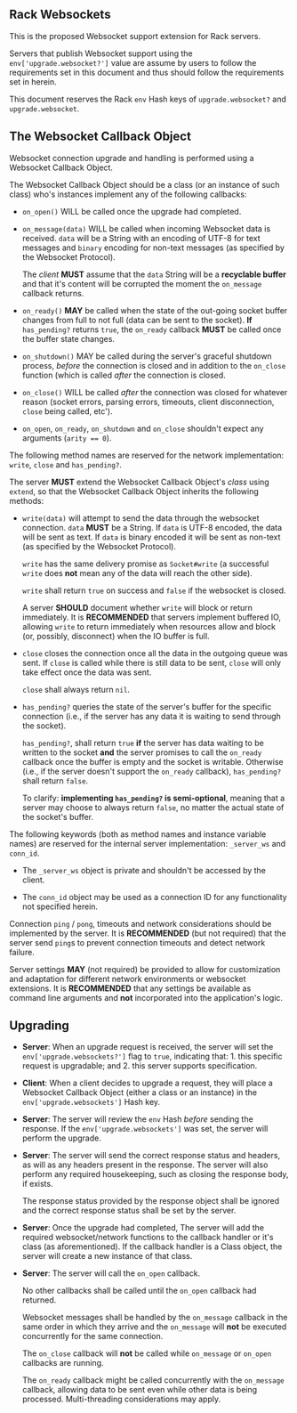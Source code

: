 ## Rack Websockets

This is the proposed Websocket support extension for Rack servers.

Servers that publish Websocket support using the `env['upgrade.websocket?']` value are assume by users to follow the requirements set in this document and thus should follow the requirements set in herein.

This document reserves the Rack `env` Hash keys of `upgrade.websocket?` and `upgrade.websocket`.

## The Websocket Callback Object

Websocket connection upgrade and handling is performed using a Websocket Callback Object.

The Websocket Callback Object should be a class (or an instance of such class) who's instances implement any of the following callbacks:

* `on_open()` WILL be called once the upgrade had completed.

* `on_message(data)` WILL be called when incoming Websocket data is received. `data` will be a String with an encoding of UTF-8 for text messages and `binary` encoding for non-text messages (as specified by the Websocket Protocol).

    The *client* **MUST** assume that the `data` String will be a **recyclable buffer** and that it's content will be corrupted the moment the `on_message` callback returns.

* `on_ready()` **MAY** be called when the state of the out-going socket buffer changes from full to not full (data can be sent to the socket). **If** `has_pending?` returns `true`, the `on_ready` callback **MUST** be called once the buffer state changes.

* `on_shutdown()` MAY be called during the server's graceful shutdown process, _before_ the connection is closed and in addition to the `on_close` function (which is called _after_ the connection is closed.

* `on_close()` WILL be called _after_ the connection was closed for whatever reason (socket errors, parsing errors, timeouts, client disconnection, `close` being called, etc').

* `on_open`, `on_ready`, `on_shutdown` and `on_close` shouldn't expect any arguments (`arity == 0`).

The following method names are reserved for the network implementation: `write`, `close` and `has_pending?`.

The server **MUST** extend the Websocket Callback Object's *class* using `extend`, so that the Websocket Callback Object inherits the following methods:

* `write(data)` will attempt to send the data through the websocket connection. `data` **MUST** be a String. If `data` is UTF-8 encoded, the data will be sent as text. If `data` is binary encoded it will be sent as non-text (as specified by the Websocket Protocol).

    `write` has the same delivery promise as `Socket#write` (a successful `write` does **not** mean any of the data will reach the other side).

    `write` shall return `true` on success and `false` if the websocket is closed.

    A server **SHOULD** document whether `write` will block or return immediately. It is **RECOMMENDED** that servers implement buffered IO, allowing `write` to return immediately when resources allow and block (or, possibly, disconnect) when the IO buffer is full.

* `close` closes the connection once all the data in the outgoing queue was sent. If `close` is called while there is still data to be sent, `close` will only take effect once the data was sent.

    `close` shall always return `nil`.

* `has_pending?` queries the state of the server's buffer for the specific connection (i.e., if the server has any data it is waiting to send through the socket).

    `has_pending?`, shall return `true` **if** the server has data waiting to be written to the socket **and** the server promises to call the `on_ready` callback once the buffer is empty and the socket is writable. Otherwise (i.e., if the server doesn't support the `on_ready` callback), `has_pending?` shall return `false`.

    To clarify: **implementing `has_pending?` is semi-optional**, meaning that a server may choose to always return `false`, no matter the actual state of the socket's buffer.

The following keywords (both as method names and instance variable names) are reserved for the internal server implementation: `_server_ws` and `conn_id`.

* The `_server_ws` object is private and shouldn't be accessed by the client.

* The `conn_id` object may be used as a connection ID for any functionality not specified herein.

Connection `ping` / `pong`, timeouts and network considerations should be implemented by the server. It is **RECOMMENDED** (but not required) that the server send `ping`s to prevent connection timeouts and detect network failure.

Server settings **MAY** (not required) be provided to allow for customization and adaptation for different network environments or websocket extensions. It is **RECOMMENDED** that any settings be available as command line arguments and **not** incorporated into the application's logic.

## Upgrading

* **Server**: When an upgrade request is received, the server will set the `env['upgrade.websockets?']` flag to `true`, indicating that: 1. this specific request is upgradable; and 2. this server supports specification.

* **Client**: When a client decides to upgrade a request, they will place a Websocket Callback Object (either a class or an instance) in the `env['upgrade.websockets']` Hash key.

* **Server**: The server will review the `env` Hash *before* sending the response. If the `env['upgrade.websockets']` was set, the server will perform the upgrade.

 * **Server**: The server will send the correct response status and headers, as will as any headers present in the response. The server will also perform any required housekeeping, such as closing the response body, if exists.

     The response status provided by the response object shall be ignored and the correct response status shall be set by the server.

* **Server**: Once the upgrade had completed, The server will add the required websocket/network functions to the callback handler or it's class (as aforementioned). If the callback handler is a Class object, the server will create a new instance of that class.

* **Server**: The server will call the `on_open` callback.

    No other callbacks shall be called until the `on_open` callback had returned.

    Websocket messages shall be handled by the `on_message` callback in the same order in which they arrive and the `on_message` will **not** be executed concurrently for the same connection.

    The `on_close` callback will **not** be called while `on_message` or `on_open` callbacks are running.

    The `on_ready` callback might be called concurrently with the `on_message` callback, allowing data to be sent even while other data is being processed. Multi-threading considerations may apply.
